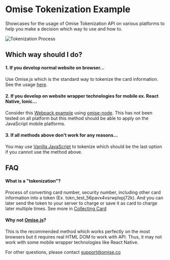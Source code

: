 # Omise Tokenization Example
Showcases for the usage of Omise Tokenization API on various platforms to help you make a decision which way to use and how to.

![Tokenization Process](https://cdn.omise.co/assets/developer-documents/images_jpg/small_token@2x.jpg)

## Which way should I do?

#### 1. If you develop normal website on browser...
Use Omise.js which is the standard way to tokenize the card information. See the usage [here](https://www.omise.co/collecting-card-information).

#### 2. If you develop on website wrapper technologies for mobile ex. React Native, Ionic...
Consider this [Webpack example](webpack-javascript/script.js) using [omise-node](https://github.com/omise/omise-node). This has not been tested on all platform but this method should be able to apply on the JavaScript mobile platforms.

#### 3. If all methods above don't work for any reasons...
You may use [Vanilla JavaScript](vanilla-javascript/index.html) to tokenize which should be the last option if you cannot use the method above.

## FAQ
#### What is a "tokenization"?
Process of converting card number, security number, including other card information into a token (Ex. tokn_test_56pavx4vsrwplxpj72k). And you can later send the token to your server to charge or save it as card to charge later multiple times. See more in [Collecting Card](https://www.omise.co/collecting-card-information)

#### Why not [Omise.js](https://github.com/omise/omise.js)?
This is the recommended method which works perfectly on the most browsers but it requires real HTML DOM to work with API. Thus, it may not work with some mobile wrapper technologies like React Native.

For other questions, please contact support@omise.co
